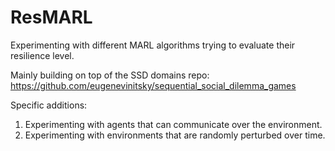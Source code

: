 # ResMARL
Experimenting with different MARL algorithms trying to evaluate their resilience level.

Mainly building on top of the SSD domains repo: https://github.com/eugenevinitsky/sequential_social_dilemma_games

Specific additions:
1. Experimenting with agents that can communicate over the environment.
2. Experimenting with environments that are randomly perturbed over time.

